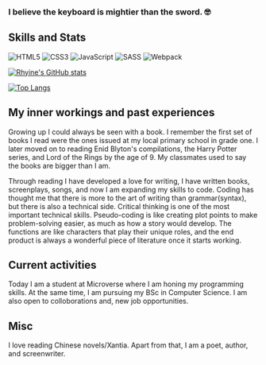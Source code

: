 ### I believe the keyboard is mightier than the sword. 🤓

## Skills and Stats
![HTML5](https://img.shields.io/badge/html5-%23E34F26.svg?style=for-the-badge&logo=html5&logoColor=white) ![CSS3](https://img.shields.io/badge/CSS-blue.svg?style=for-the-badge&logo=css3&logoColor=white) ![JavaScript](https://img.shields.io/badge/javascript-%23323330.svg?style=for-the-badge&logo=javascript&logoColor=%23F7DF1E) ![SASS](	https://img.shields.io/badge/Sass-CC6699?style=for-the-badge&logo=sass&logoColor=white) ![Webpack](https://img.shields.io/badge/webpack-%238DD6F9.svg?style=for-the-badge&logo=webpack&logoColor=black)

[![Rhyine's GitHub stats](https://github-readme-stats.vercel.app/api?username=the-catalystmc&theme=radical)](https://github.com/the-catalystmc/github-readme-stats)

[![Top Langs](https://github-readme-stats.vercel.app/api/top-langs/?username=the-catalystmc&layout=compact&langs_count=4&theme=radical)](https://github.com/the-catalystmc/github-readme-stats)

## My inner workings and past experiences

Growing up I could always be seen with a book. I remember the first set of books I read were the ones issued at my local primary school in grade one. I later moved on to reading Enid Blyton's compilations, the Harry Potter series, and Lord of the Rings by the age of 9. My classmates used to say the books are bigger than I am.  

Through reading I have developed a love for writing, I have written books, screenplays, songs, and now I am expanding my skills to code. Coding has thought me that there is more to the art of writing than grammar(syntax), but there is also a technical side. Critical thinking is one of the most important technical skills. Pseudo-coding is like creating plot points to make problem-solving easier, as much as how a story would develop. The functions are like characters that play their unique roles, and the end product is always a wonderful piece of literature once it starts working.

## Current activities 

Today I am a student at Microverse where I am honing my programming skills. At the same time, I am pursuing my BSc in Computer Science.
I am also open to colloborations and, new job opportunities.

## Misc

I love reading Chinese novels/Xantia. Apart from that, I am a poet, author, and screenwriter.





<!--
**the-catalystmc/the-catalystmc** is a ✨ _special_ ✨ repository because its `README.md` (this file) appears on your GitHub profile.

Here are some ideas to get you started:

- 🔭 I’m currently working on ...
- 🌱 I’m currently learning ...
- 👯 I’m looking to collaborate on ...
- 🤔 I’m looking for help with ...
- 💬 Ask me about ...
- 📫 How to reach me: ...
- 😄 Pronouns: ...
- ⚡ Fun fact: ...
-->
